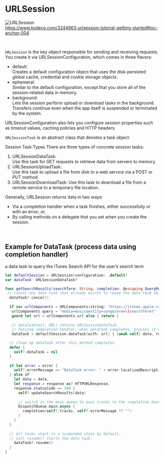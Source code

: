 # URLSession

![URLSession](https://koenig-media.raywenderlich.com/uploads/2019/05/02-URLSession-Diagram.png)  
https://www.kodeco.com/3244963-urlsession-tutorial-getting-started#toc-anchor-004

<br>

`URLSession` is the key object responsible for sending and receiving requests.  
You create it via URLSessionConfiguration, which comes in three flavors:  

- default:   
      Creates a default configuration object that uses the disk-persisted global cache, credential and cookie storage objects.  
- ephemeral:   
      Similar to the default configuration, except that you store all of the session-related data in memory. 
- background:  
      Lets the session perform upload or download tasks in the background.  
      Transfers continue even when the app itself is suspended or terminated by the system.  

URLSessionConfiguration also lets you configure session properties such as timeout values, caching policies and HTTP headers.  

`URLSessionTask` is an abstract class that denotes a task object.  

Session Task Types
There are three types of concrete session tasks:

  1. URLSessionDataTask:  
      Use this task for GET requests to retrieve data from servers to memory.
  2. URLSessionUploadTask:  
      Use this task to upload a file from disk to a web service via a POST or PUT method.
  3. URLSessionDownloadTask: 
      Use this task to download a file from a remote service to a temporary file location.

Generally, URLSession returns data in two ways:
- Via a completion handler when a task finishes, either successfully or with an error; or,
- By calling methods on a delegate that you set when you create the session.

<br>

## Example for DataTask (process data using completion handler)

a data task to query the iTunes Search API for the user’s search term
```swift
let defaultSession = URLSession(configuration: .default)
var dataTask: URLSessionDataTask?

func getSearchResults(searchTerm: String, completion: @escaping QueryResult) {
 // cancel any data task that already exists to reuse the data task object for this new query.
  dataTask?.cancel()
  
  if var urlComponents = URLComponents(string: "https://itunes.apple.com/search") {
   urlComponents.query = "media=music&entity=song&term=\(searchTerm)"
   guard let url = urlComponents.url else { return }
   
   // dataTask(wit: URL) returns URLSessionDataTask.
   // Passing completion handler, when dataTask completes, process it with the handler
   dataTask = defaultSession.dataTask(with: url) { [weak self] data, response, error in

  // clean up dataTask after this method completes
  defer {
    self?.dataTask = nil
  }
  
  if let error = error {
    self?.errorMessage += "DataTask error: " + error.localizedDescription + "\n"
  } else if
    let data = data,
    let response = response as? HTTPURLResponse,
    response.statusCode == 200 {
      self?.updateSearchResults(data)
      
      // switch to the main queue to pass tracks to the completion handler. (UI update)
      DispatchQueue.main.async {
        completion(self?.tracks, self?.errorMessage ?? "")
      }
    }
  }
  
  // All tasks start in a suspended state by default. 
  // Call resume() starts the data task.
    dataTask?.resume()
  }
}
 
```
